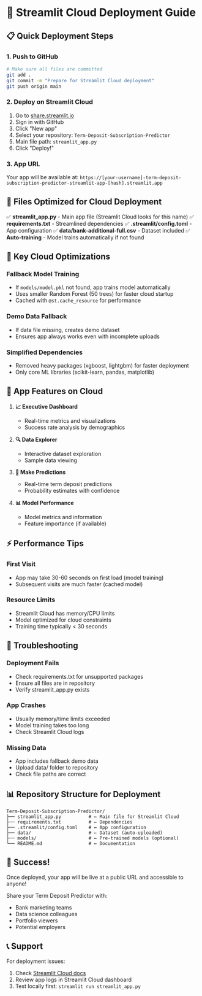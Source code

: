 # 🚀 Streamlit Cloud Deployment Guide

## 📋 Quick Deployment Steps

### 1. **Push to GitHub**
```bash
# Make sure all files are committed
git add .
git commit -m "Prepare for Streamlit Cloud deployment"
git push origin main
```

### 2. **Deploy on Streamlit Cloud**
1. Go to [share.streamlit.io](https://share.streamlit.io)
2. Sign in with GitHub
3. Click "New app"
4. Select your repository: `Term-Deposit-Subscription-Predictor`
5. Main file path: `streamlit_app.py`
6. Click "Deploy!"

### 3. **App URL**
Your app will be available at:
`https://[your-username]-term-deposit-subscription-predictor-streamlit-app-[hash].streamlit.app`

## 📁 Files Optimized for Cloud Deployment

✅ **streamlit_app.py** - Main app file (Streamlit Cloud looks for this name)
✅ **requirements.txt** - Streamlined dependencies 
✅ **.streamlit/config.toml** - App configuration
✅ **data/bank-additional-full.csv** - Dataset included
✅ **Auto-training** - Model trains automatically if not found

## 🔧 Key Cloud Optimizations

### **Fallback Model Training**
- If `models/model.pkl` not found, app trains model automatically
- Uses smaller Random Forest (50 trees) for faster cloud startup
- Cached with `@st.cache_resource` for performance

### **Demo Data Fallback**
- If data file missing, creates demo dataset
- Ensures app always works even with incomplete uploads

### **Simplified Dependencies**
- Removed heavy packages (xgboost, lightgbm) for faster deployment
- Only core ML libraries (scikit-learn, pandas, matplotlib)

## 🎯 App Features on Cloud

1. **📈 Executive Dashboard**
   - Real-time metrics and visualizations
   - Success rate analysis by demographics

2. **🔍 Data Explorer** 
   - Interactive dataset exploration
   - Sample data viewing

3. **🎯 Make Predictions**
   - Real-time term deposit predictions
   - Probability estimates with confidence

4. **📊 Model Performance**
   - Model metrics and information
   - Feature importance (if available)

## ⚡ Performance Tips

### **First Visit**
- App may take 30-60 seconds on first load (model training)
- Subsequent visits are much faster (cached model)

### **Resource Limits**
- Streamlit Cloud has memory/CPU limits
- Model optimized for cloud constraints
- Training time typically < 30 seconds

## 🐛 Troubleshooting

### **Deployment Fails**
- Check requirements.txt for unsupported packages
- Ensure all files are in repository
- Verify streamlit_app.py exists

### **App Crashes**
- Usually memory/time limits exceeded
- Model training takes too long
- Check Streamlit Cloud logs

### **Missing Data**
- App includes fallback demo data
- Upload data/ folder to repository
- Check file paths are correct

## 📊 Repository Structure for Deployment

```
Term-Deposit-Subscription-Predictor/
├── streamlit_app.py          # ← Main file for Streamlit Cloud
├── requirements.txt          # ← Dependencies
├── .streamlit/config.toml    # ← App configuration
├── data/                     # ← Dataset (auto-uploaded)
├── models/                   # ← Pre-trained models (optional)
└── README.md                 # ← Documentation
```

## 🎉 Success!

Once deployed, your app will be live at a public URL and accessible to anyone! 

Share your Term Deposit Predictor with:
- Bank marketing teams
- Data science colleagues  
- Portfolio viewers
- Potential employers

## 📞 Support

For deployment issues:
1. Check [Streamlit Cloud docs](https://docs.streamlit.io/streamlit-cloud)
2. Review app logs in Streamlit Cloud dashboard
3. Test locally first: `streamlit run streamlit_app.py` 